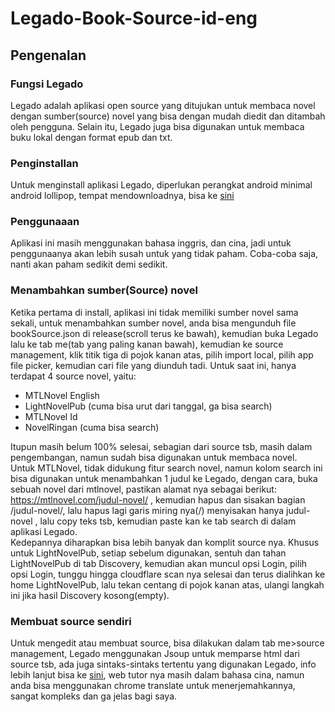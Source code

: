 # Legado-Book-Source-id-eng

## Pengenalan
### Fungsi Legado
Legado adalah aplikasi open source yang ditujukan untuk membaca novel dengan sumber(source) novel yang bisa dengan mudah diedit dan ditambah oleh pengguna.
Selain itu, Legado juga bisa digunakan untuk membaca buku lokal dengan format epub dan txt.
### Penginstallan
Untuk menginstall aplikasi Legado, diperlukan perangkat android minimal android lollipop, 
tempat mendownloadnya, bisa ke [sini](https://android.izzysoft.de/repo/apk/io.legado.app.release)
### Penggunaaan
Aplikasi ini masih menggunakan bahasa inggris, dan cina, jadi untuk penggunaanya akan lebih susah
untuk yang tidak paham.
Coba-coba saja, nanti akan paham sedikit demi sedikit.
### Menambahkan sumber(Source) novel
Ketika pertama di install, aplikasi ini tidak memiliki sumber novel sama sekali, untuk menambahkan 
sumber novel, anda bisa mengunduh file bookSource.json di release(scroll terus ke bawah), kemudian
buka Legado lalu ke tab me(tab yang paling kanan bawah), kemudian ke source management, klik titik tiga di pojok kanan atas, pilih import local, pilih app file picker, kemudian cari file yang diunduh tadi.
Untuk saat ini, hanya terdapat 4 source novel, yaitu:
- MTLNovel English
- LightNovelPub (cuma bisa urut dari tanggal, ga bisa search)
- MTLNovel Id
- NovelRingan (cuma bisa search)

Itupun masih belum 100% selesai, sebagian dari source tsb, masih dalam pengembangan, namun sudah bisa digunakan untuk membaca novel.  
Untuk MTLNovel, tidak didukung fitur search novel, namun kolom search ini bisa digunakan untuk
menambahkan 1 judul ke Legado, dengan cara, buka sebuah novel dari mtlnovel, pastikan alamat nya sebagai berikut: https://mtlnovel.com/judul-novel/ , kemudian hapus dan sisakan bagian /judul-novel/, lalu hapus lagi garis miring nya(/) menyisakan hanya judul-novel , lalu copy teks tsb, kemudian paste kan ke tab search di dalam aplikasi Legado.  
Kedepannya diharapkan bisa lebih banyak dan komplit source nya.
Khusus untuk LightNovelPub, setiap sebelum digunakan, sentuh dan tahan LightNovelPub di tab Discovery, kemudian akan muncul opsi Login, pilih opsi Login, tunggu hingga cloudflare scan nya selesai dan terus dialihkan ke home LightNovelPub, lalu tekan centang di pojok kanan atas, ulangi langkah ini jika hasil Discovery kosong(empty).
### Membuat source sendiri
Untuk mengedit atau membuat source, bisa dilakukan dalam tab me>source management, Legado menggunakan Jsoup untuk memparse html dari source tsb, ada juga sintaks-sintaks tertentu yang digunakan Legado, info lebih lanjut bisa ke [sini](https://alanskycn.gitee.io/teachme/Rule/source.html), web tutor nya masih dalam bahasa cina, namun anda bisa menggunakan chrome translate untuk menerjemahkannya, sangat kompleks dan ga jelas bagi saya.

